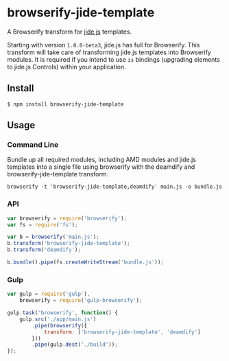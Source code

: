 # browserify-jide-template

A Browserify transform for [jide.js](http://js.jidesoft.com) templates.

Starting with version `1.0.0-beta3`, jide.js has full for Browserify. This transform will take care of transforming jide.js templates into Browserify modules. It is required if you intend to use `is` bindings (upgrading elements to jide.js Controls) within your application.

## Install

```
$ npm install browserify-jide-template
```

## Usage

### Command Line

Bundle up all required modules, including AMD modules and jide.js templates into a single file using browserify with the deamdify and browserify-jide-template transform.

```
browserify -t 'browserify-jide-template,deamdify' main.js -o bundle.js
```

### API

```javascript
var browserify = require('browserify');
var fs = require('fs');

var b = browserify('main.js');
b.transform('browserify-jide-template');
b.transform('deamdify');

b.bundle().pipe(fs.createWriteStream('bundle.js'));
```

### Gulp

```javascript
var gulp = require('gulp'),
	browserify = require('gulp-browserify');

gulp.task('browserify', function() {
	gulp.src('./app/main.js')
		.pipe(browserify({
			transform: ['browserify-jide-template', 'deamdify']
		}))
		.pipe(gulp.dest('./build'));
});
```